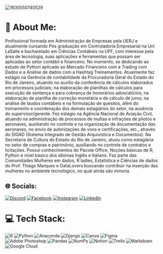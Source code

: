 ![1630550740529](https://user-images.githubusercontent.com/35813357/197355672-29d66191-1267-4f3b-b62f-665c671d1ab5.jpg)
# 💫 About Me:

Profissional formada em Administração de Empresas pela UERJ e atualmente cursando Pós graduação em Controladoria Empresarial na Uni LaSalle e bacharelado em Ciências Contábeis na UFF, com interesse pela área de tecnologia, suas aplicações e ferramentas que possam ser aplicadas ao setor contábil e financeiro. No momento, se dedicando ao estudo de Python aplicado ao Mercado Financeiro com a Trading com Dados e a Análise de dados com a Hashtag Treinamentos.
Atualmente faz estágio na Gerência de contabilidade da Procuradoria Geral do Estado do Rio de Janeiro, atuando no auxílio da conferência de cálculos elaborados em processos judiciais; na elaboração de planilhas de cálculos para execução de sentença e para cobrança de honorários advocatícios; na elaboração de planilha de correção monetária e de cálculo de juros; na análise de laudos contábeis e na formulação de quesitos, além do treinamento e coordenação dos demais estagiários do setor, na ausência do supervisor/gerente. 
Fez estágio na Agência Nacional de Aviação Civil, atuando na administração de processos de multas e infrações de pilotos e aeronaves, auxiliando no controle e na organização de documentação das aeronaves, no envio de autorizações de voos e certificações, etc., através do SIGAD (Sistema Integrado de Gestão Arquivística e Documentos). 
Na Secretaria de Cultura do Estado do Rio de Janeiro, atuou como estagiária no setor de compras e patrimônio, auxiliando no controle de contratos e licitações. 
Possui conhecimentos do Pacote Office, Noções básicas de R, Python e nível básico dos idiomas Inglês e Italiano.
Faz parte das Comunidades Mulheres em dados, R ladies, Estatística e Ciências de dados do Prof. Thiago Marques e DataLovers buscando contribuir na inserção das mulheres no ambiente tecnológico, no qual ainda são minoria.<br>

## 🌐 Socials:
[![Discord](https://img.shields.io/badge/Discord-%237289DA.svg?logo=discord&logoColor=white)](htttps://discord.gg/maciela.rodrigues#9569) [![Facebook](https://img.shields.io/badge/Facebook-%231877F2.svg?logo=Facebook&logoColor=white)](https://facebook.com/https://www.facebook.com/maciela.rodrigues) [![Instagram](https://img.shields.io/badge/Instagram-%23E4405F.svg?logo=Instagram&logoColor=white)](https://instagram.com/https://www.instagram.com/maciela.rodrigues/) [![LinkedIn](https://img.shields.io/badge/LinkedIn-%230077B5.svg?logo=linkedin&logoColor=white)](https://linkedin.com/in/https://www.linkedin.com/in/macielarodrigues/) 

# 💻 Tech Stack:
![R](https://img.shields.io/badge/r-%23276DC3.svg?style=flat-square&logo=r&logoColor=white) ![Python](https://img.shields.io/badge/python-3670A0?style=flat-square&logo=python&logoColor=ffdd54) ![Anaconda](https://img.shields.io/badge/Anaconda-%2344A833.svg?style=flat-square&logo=anaconda&logoColor=white) ![Django](https://img.shields.io/badge/django-%23092E20.svg?style=flat-square&logo=django&logoColor=white) ![Canva](https://img.shields.io/badge/Canva-%2300C4CC.svg?style=flat-square&logo=Canva&logoColor=white) 	![Figma](https://img.shields.io/badge/figma-%23F24E1E.svg?style=flat-square&logo=figma&logoColor=white) ![Adobe Photoshop](https://img.shields.io/badge/adobephotoshop-%2331A8FF.svg?style=flat-square&logo=adobephotoshop&logoColor=white) ![Pandas](https://img.shields.io/badge/pandas-%23150458.svg?style=flat-square&logo=pandas&logoColor=white) ![NumPy](https://img.shields.io/badge/numpy-%23013243.svg?style=flat-square&logo=numpy&logoColor=white) ![Notion](https://img.shields.io/badge/Notion-%23000000.svg?style=flat-square&logo=notion&logoColor=white) ![Trello](https://img.shields.io/badge/Trello-%23026AA7.svg?style=flat-square&logo=Trello&logoColor=white) ![Markdown](https://img.shields.io/badge/markdown-%23000000.svg?style=flat-square&logo=markdown&logoColor=white) ![Google Cloud](https://img.shields.io/badge/Google%20Cloud-%234285F4.svg?style=flat-square&logo=google-cloud&logoColor=white)
